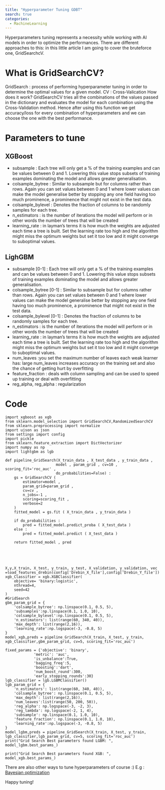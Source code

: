 ```yaml
---
title: "Hyperparameter Tuning GDBT"
search: true
categories: 
  - MachineLearning
---
```


Hyperparameters tuning represents a necessity while working with AI models in order to optimize the performances. There are different approaches to this: in this little article I am going to cover the bruteforce one, GridSearchcV.

# What is GridSearchCV?

GridSearch : process of performing hyperparameter tuning in order to determine the optimal values for a given model. 
CV : Cross-Valication
How does it work? GridSearchCV tries all the combinations of the values passed in the dictionary and evaluates the model for each combination using the Cross-Validation method. Hence after using this function we get accuracy/loss for every combination of hyperparameters and we can choose the one with the best performance.

# Parameters to tune

## XGBoost

- subsample  :  Each tree will only get a % of the training examples and can be values between 0 and 1. Lowering this value stops subsets of training examples dominating the model and allows greater generalisation.
- colsample_bytree  : Similar to subsample but for columns rather than rows. Again you can set values between 0 and 1 where lower values can make the model generalise better by stopping any one field having too much prominence, a prominence that might not exist in the test data.
- colsample_bylevel  : Denotes the fraction of columns to be randomly samples for each tree.
- n_estimators : is the number of iterations the model will perform or in other words the number of trees that will be created
- learning_rate : in layman’s terms it is how much the weights are adjusted each time a tree is built. Set the learning rate too high and the algorithm might miss the optimum weights but set it too low and it might converge to suboptimal values.



## LighGBM

- subsample [0-1] :  Each tree will only get a % of the training examples and can be values between 0 and 1. Lowering this value stops subsets of training examples dominating the model and allows greater generalisation.
- colsample_bytree [0-1] : Similar to subsample but for columns rather than rows. Again you can set values between 0 and 1 where lower values can make the model generalise better by stopping any one field having too much prominence, a prominence that might not exist in the test data.
- colsample_bylevel [0-1] : Denotes the fraction of columns to be randomly samples for each tree.
- n_estimators : is the number of iterations the model will perform or in other words the number of trees that will be created
- learning_rate : in layman’s terms it is how much the weights are adjusted each time a tree is built. Set the learning rate too high and the algorithm might miss the optimum weights but set it too low and it might converge to suboptimal values.
- num_leaves :you set the maximum number of leaves each weak learner has: large num_leaves increases accuracy on the training set and also the chance of getting hurt by overfitting
- feature_fraction : deals with column sampling and can be used to speed up training or deal with overfitting
- reg_alpha, reg_alpha : regularization 

# Code 

```
import xgboost as xgb
from sklearn.model_selection import GridSearchCV,RandomizedSearchCV
from sklearn.preprocessing import normalize
import ujson as json
from settings import config
import pickle
from sklearn.feature_extraction import DictVectorizer
import numpy as np
import lightgbm as lgb

def pipeline_GridSearch(X_train_data , X_test_data , y_train_data ,
                       model , param_grid , cv=10 , scoring_fit='roc_auc' ,
                       do_probabilities=False) :
    gs = GridSearchCV (
        estimator=model ,
        param_grid=param_grid ,
        cv=cv ,
        n_jobs=-1 ,
        scoring=scoring_fit ,
        verbose=2
    )
    fitted_model = gs.fit ( X_train_data , y_train_data )

    if do_probabilities :
        pred = fitted_model.predict_proba ( X_test_data )
    else :
        pred = fitted_model.predict ( X_test_data )

    return fitted_model , pred





X,y,X_train, X_test, y_train, y_test, X_validation, y_validation, vec =load_features_drebin(config['Drebin_X_file'],config['Drebin_Y_file'])
xgb_Classifier = xgb.XGBClassifier(
    objective= 'binary:logistic',
    nthread=4,
    seed=42
)
#GridSearch
gbm_param_grid = {
    'colsample_bytree': np.linspace(0.1, 0.5, 5),
    'subsamples':np.linspace(0.1, 1.0, 10),
    'colsample_bylevel':np.linspace(0.1, 0.5, 5),
    'n_estimators': list(range(60, 340, 40)),
    'max_depth': list(range(2,16)),
    'learning_rate':np.logspace(-3, -0.8, 5)
}
model_xgb,preds = pipeline_GridSearch(X_train, X_test, y_train, xgb_Classifier,gbm_param_grid, cv=5, scoring_fit='roc_auc')

fixed_params = {'objective': 'binary',
             'metric': 'auc',
             'is_unbalance':True,
             'bagging_freq':5,
             'boosting':'dart',
             'num_boost_round':300,
             'early_stopping_rounds':30}
lgb_classifier = lgb.LGBMClassifier()
lgb_param_grid = {
    'n_estimators': list(range(60, 340, 40)),
    'colsample_bytree': np.linspace(0.1, 0.5, 5),
    'max_depth': list(range(2,16)),
    'num_leaves':list(range(50, 200, 50)),
    'reg_alpha': np.logspace(-3, -2, 3),
    'reg_lambda': np.logspace(-2, 1, 4),
    'subsample': np.linspace(0.1, 1.0, 10),
    'feature_fraction': np.linspace(0.1, 1.0, 10),
    'learning_rate':np.logspace(-3, -0.8, 5)
}
model_lgbm,preds = pipeline_GridSearch(X_train, X_test, y_train, lgb_classifier,lgb_param_grid, cv=5, scoring_fit='roc_auc')
print("Grid Search Best parameters found LGBM: ", model_lgbm.best_params_)

print("Grid Search Best parameters found XGB: ", model_xgb.best_params_)

```

There are also other ways to tune hyperparameters of course :)
E.g : [Bayesian optimization](https://towardsdatascience.com/beyond-grid-search-hypercharge-hyperparameter-tuning-for-xgboost-7c78f7a2929d)

Happy tuning!